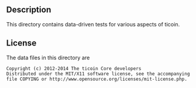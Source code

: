 Description
------------

This directory contains data-driven tests for various aspects of ticoin.

License
--------

The data files in this directory are

    Copyright (c) 2012-2014 The ticoin Core developers
    Distributed under the MIT/X11 software license, see the accompanying
    file COPYING or http://www.opensource.org/licenses/mit-license.php.

